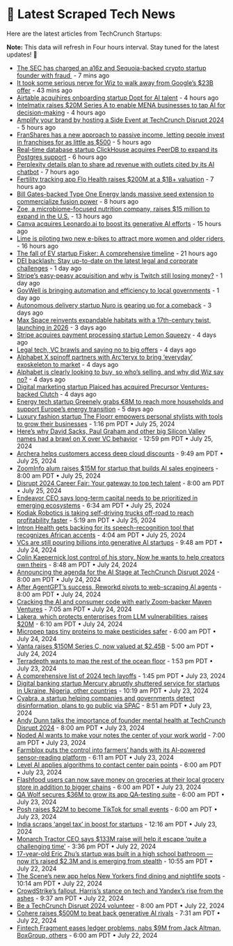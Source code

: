
# 📰 Latest Scraped Tech News

Here are the latest articles from TechCrunch Startups:

**Note:** This data will refresh in Four hours interval. Stay tuned for the latest updates! 🔄
- [The SEC has charged an a16z and Sequoia-backed crypto startup founder with fraud ](https://techcrunch.com/2024/07/30/sec-charged-crypto-founder-bitclout-startup-backed-by-a16z-sequoia/) - 7 mins ago
- [It took some serious nerve for Wiz to walk away from Google’s $23B offer](https://techcrunch.com/2024/07/30/it-took-some-serious-nerve-for-wiz-to-walk-away-from-googles-23b-offer/) - 43 mins ago
- [Airtable acquihires onboarding startup Dopt for AI talent](https://techcrunch.com/2024/07/30/no-code-platform-airtable-acquires-onboarding-startup-dopt-to-bring-on-more-ai-talent/) - 4 hours ago
- [Intelmatix raises $20M Series A to enable MENA businesses to tap AI for decision-making](https://techcrunch.com/2024/07/30/intelmatix-raises-20m-series-a-to-enable-mena-businesses-to-tap-ai-for-decision-making/) - 4 hours ago
- [Amplify your brand by hosting a Side Event at TechCrunch Disrupt 2024](https://techcrunch.com/2024/07/30/amplify-your-brand-by-hosting-side-events-at-techcrunch-disrupt-2024/) - 5 hours ago
- [FranShares has a new approach to passive income, letting people invest in franchises for as little as $500](https://techcrunch.com/2024/07/30/franshares-has-a-new-approach-to-passive-income-letting-people-invest-in-franchises-for-as-little-as-500/) - 5 hours ago
- [Real-time database startup ClickHouse acquires PeerDB to expand its Postgres support](https://techcrunch.com/2024/07/30/real-time-database-startup-clickhouse-acquires-peerdb-to-expand-its-postgres-support/) - 6 hours ago
- [Perplexity details plan to share ad revenue with outlets cited by its AI chatbot](https://techcrunch.com/2024/07/30/perplexitys-plan-to-share-ad-revenue-with-outlets-cited-by-its-ai-chatbot/) - 7 hours ago
- [Fertility tracking app Flo Health raises $200M at a $1B+ valuation](https://techcrunch.com/2024/07/30/fertility-tracking-app-flo-health-raises-200m-at-a-1b-valuation/) - 7 hours ago
- [Bill Gates-backed Type One Energy lands massive seed extension to commercialize fusion power](https://techcrunch.com/2024/07/30/bill-gates-backed-type-one-energy-lands-massive-seed-extension-to-commercialize-fusion-power/) - 8 hours ago
- [Zoe, a microbiome-focused nutrition company, raises $15 million to expand in the U.S.](https://techcrunch.com/2024/07/30/nutrition-microbiome-zoe/) - 13 hours ago
- [Canva acquires Leonardo.ai to boost its generative AI efforts](https://techcrunch.com/2024/07/29/canva-acquires-leonardo-ai-to-boost-its-generative-ai-efforts/) - 15 hours ago
- [Lime is piloting two new e-bikes to attract more women and older riders ](https://techcrunch.com/2024/07/29/lime-is-piloting-two-new-e-bikes-to-attract-more-women-and-older-riders/) - 16 hours ago
- [The fall of EV startup Fisker: A comprehensive timeline](https://techcrunch.com/2024/07/29/the-fall-of-ev-startup-fisker-a-comprehensive-timeline/) - 21 hours ago
- [DEI backlash: Stay up-to-date on the latest legal and corporate challenges](https://techcrunch.com/2024/07/29/dei-backlash-stay-up-to-date-on-the-latest-legal-and-corporate-challenges/) - 1 day ago
- [Stripe’s easy-peasy acquisition and why is Twitch still losing money?](https://techcrunch.com/podcast/stripes-easy-peasy-acquisition-and-why-is-twitch-still-losing-money/) - 1 day ago
- [GovWell is bringing automation and efficiency to local governments](https://techcrunch.com/2024/07/29/govwell-is-bringing-automation-and-efficiency-to-local-governments/) - 1 day ago
- [Autonomous delivery startup Nuro is gearing up for a comeback](https://techcrunch.com/2024/07/27/autonomous-delivery-startup-nuro-is-gearing-up-for-a-comeback/) - 3 days ago
- [Max Space reinvents expandable habitats with a 17th-century twist, launching in 2026](https://techcrunch.com/2024/07/27/max-space-reinvents-expandable-habitats-with-a-17th-century-twist-launching-in-2026/) - 3 days ago
- [Stripe acquires payment processing startup Lemon Squeezy](https://techcrunch.com/2024/07/26/stripe-acquires-payment-processing-startup-lemon-squeezy/) - 4 days ago
- [Legal tech, VC brawls and saying no to big offers](https://techcrunch.com/2024/07/26/legal-tech-vc-brawls-and-saying-no-to-big-offers/) - 4 days ago
- [Alphabet X spinoff partners with Arc’teryx to bring ‘everyday’ exoskeleton to market](https://techcrunch.com/2024/07/26/alphabet-x-spinoff-skip-partners-with-arcteryx-to-bring-everyday-exoskeleton-to-market/) - 4 days ago
- [Alphabet is clearly looking to buy, so who’s selling, and why did Wiz say no?](https://techcrunch.com/podcast/alphabet-is-clearly-looking-to-buy-so-whos-selling-and-why-did-wiz-say-no/) - 4 days ago
- [Digital marketing startup Plaiced has acquired Precursor Ventures-backed Clutch](https://techcrunch.com/2024/07/26/digital-marketing-startup-plaiced-has-acquired-precursor-ventures-backed-clutch/) - 4 days ago
- [Energy tech startup Greenely grabs €8M to reach more households and support Europe’s energy transition](https://techcrunch.com/2024/07/26/energy-tech-startup-greenely-grabs-e8m-to-reach-more-households-and-support-europes-energy-transition/) - 5 days ago
- [Luxury fashion startup The Floorr empowers personal stylists with tools to grow their businesses](https://techcrunch.com/2024/07/25/luxury-fashion-startup-the-floorr-app-personal-stylists/) - 1:16 pm PDT • July 25, 2024
- [Here’s why David Sacks, Paul Graham and other big Silicon Valley names had a brawl on X over VC behavior](https://techcrunch.com/2024/07/25/david-sacks-paul-graham-silicon-valley-names-brawl-on-x-over-vc-behavior/) - 12:59 pm PDT • July 25, 2024
- [Archera helps customers access deep cloud discounts](https://techcrunch.com/2024/07/25/archera-helps-customers-access-deep-cloud-discounts/) - 9:49 am PDT • July 25, 2024
- [ZoomInfo alum raises $15M for startup that builds AI sales engineers](https://techcrunch.com/2024/07/25/zoominfo-alum-raises-15m-for-startup-that-builds-ai-sales-engineers/) - 8:00 am PDT • July 25, 2024
- [Disrupt 2024 Career Fair: Your gateway to top tech talent](https://techcrunch.com/2024/07/25/disrupt-2024-career-fair-your-gateway-to-top-tech-talent/) - 8:00 am PDT • July 25, 2024
- [Endeavor CEO says long-term capital needs to be prioritized in emerging ecosystems](https://techcrunch.com/2024/07/25/endeavor-ceo-says-long-term-capital-needs-to-be-prioritized-in-emerging-ecosystems/) - 6:34 am PDT • July 25, 2024
- [Kodiak Robotics is taking self-driving trucks off-road to reach profitability faster](https://techcrunch.com/2024/07/25/kodiak-robotics-milestone-driverless/) - 5:19 am PDT • July 25, 2024
- [Intron Health gets backing for its speech-recognition tool that recognizes African accents](https://techcrunch.com/2024/07/25/intron-health-raises-1-6m-pre-seed/) - 4:04 am PDT • July 25, 2024
- [VCs are still pouring billions into generative AI startups](https://techcrunch.com/2024/07/24/vcs-are-still-pouring-billions-into-generative-ai-startups/) - 9:48 am PDT • July 24, 2024
- [Colin Kaepernick lost control of his story. Now he wants to help creators own theirs](https://techcrunch.com/2024/07/24/colin-kaepernick-launches-ai-startup-help-creators-storytelling/) - 8:48 am PDT • July 24, 2024
- [Announcing the agenda for the AI Stage at TechCrunch Disrupt 2024](https://techcrunch.com/2024/07/24/announcing-the-agenda-for-the-ai-stage-at-techcrunch-disrupt-2024/) - 8:00 am PDT • July 24, 2024
- [After AgentGPT’s success, Reworkd pivots to web-scraping AI agents](https://techcrunch.com/2024/07/24/reworkd-paul-graham-nat-friedman-daniel-gross-scrape-ai-agents/) - 8:00 am PDT • July 24, 2024
- [Cracking the AI and consumer code with early Zoom-backer Maven Ventures](https://techcrunch.com/podcast/cracking-the-ai-and-consumer-code-with-early-zoom-backer-maven-ventures/) - 7:05 am PDT • July 24, 2024
- [Lakera, which protects enterprises from LLM vulnerabilities, raises $20M](https://techcrunch.com/2024/07/24/lakera-which-protects-enterprises-from-llm-vulnerabilities-raises-20m/) - 6:10 am PDT • July 24, 2024
- [Micropep taps tiny proteins to make pesticides safer](https://techcrunch.com/2024/07/24/micropep-taps-tiny-proteins-to-make-pesticides-safer/) - 6:00 am PDT • July 24, 2024
- [Vanta raises $150M Series C, now valued at $2.45B](https://techcrunch.com/2024/07/24/trust-management-platform-vanta-raises-150m-series-c-now-valued-at-2-45b/) - 5:00 am PDT • July 24, 2024
- [Terradepth wants to map the rest of the ocean floor](https://techcrunch.com/podcast/terradepth-wants-to-map-the-rest-of-the-ocean-floor/) - 1:53 pm PDT • July 23, 2024
- [A comprehensive list of 2024 tech layoffs](https://techcrunch.com/2024/07/23/tech-layoffs-2024-list/) - 1:45 pm PDT • July 23, 2024
- [Digital banking startup Mercury abruptly shuttered service for startups in Ukraine, Nigeria, other countries](https://techcrunch.com/2024/07/23/mercury-bank-fintech-sanctions-ukraine-nigeria/) - 10:19 am PDT • July 23, 2024
- [Cyabra, a startup helping companies and governments detect disinformation, plans to go public via SPAC](https://techcrunch.com/2024/07/23/cyabra-a-startup-helping-companies-and-governments-detect-disinformation-plans-to-go-public-via-spac/) - 8:51 am PDT • July 23, 2024
- [Andy Dunn talks the importance of founder mental health at TechCrunch Disrupt 2024](https://techcrunch.com/2024/07/23/andy-dunn-talks-the-importance-of-founder-mental-health-at-techcrunch-disrupt-2024/) - 8:00 am PDT • July 23, 2024
- [Noded AI wants to make your notes the center of your work world](https://techcrunch.com/2024/07/23/noded-ai-wants-to-make-your-notes-the-center-of-your-work-world/) - 7:00 am PDT • July 23, 2024
- [Farmblox puts the control into farmers’ hands with its AI-powered sensor-reading platform](https://techcrunch.com/2024/07/23/farmblox-puts-the-control-into-farmers-hands-with-its-ai-powered-sensor-reading-platform/) - 6:11 am PDT • July 23, 2024
- [Level AI applies algorithms to contact center pain points](https://techcrunch.com/2024/07/23/level-ai-applies-algorithms-to-contact-center-pain-points/) - 6:00 am PDT • July 23, 2024
- [Flashfood users can now save money on groceries at their local grocery store in addition to bigger chains](https://techcrunch.com/2024/07/23/flashfood-grocery-app-expands-to-more-stores-independent-grocers/) - 6:00 am PDT • July 23, 2024
- [QA Wolf secures $36M to grow its app QA-testing suite](https://techcrunch.com/2024/07/23/qa-wolf-secures-36m-to-grow-its-app-qa-testing-suite/) - 6:00 am PDT • July 23, 2024
- [Posh raises $22M to become TikTok for small events](https://techcrunch.com/2024/07/23/event-startup-posh-raises-22m-in-to-focus-on-personalisation-and-event-diversification/) - 6:00 am PDT • July 23, 2024
- [India scraps ‘angel tax’ in boost for startups](https://techcrunch.com/2024/07/23/india-scraps-angel-tax-in-boost-to-startups/) - 12:16 am PDT • July 23, 2024
- [Monarch Tractor CEO says $133M raise will help it escape ‘quite a challenging time’](https://techcrunch.com/2024/07/22/monarch-tractor-ceo-says-133m-raise-will-help-it-escape-quite-a-challenging-time/) - 3:36 pm PDT • July 22, 2024
- [17-year-old Eric Zhu’s startup was built in a high school bathroom — now it’s raised $2.3M and is emerging from stealth](https://techcrunch.com/2024/07/22/17-year-old-eric-zhus-startup-was-built-in-a-high-school-bathroom-now-its-raised-2-3-million-and-is-emerging-from-stealth/) - 10:55 am PDT • July 22, 2024
- [The Scene’s new app helps New Yorkers find dining and nightlife spots](https://techcrunch.com/2024/07/22/the-scene-app-matches-new-yorkers-with-restaurants-bars-clubs/) - 10:14 am PDT • July 22, 2024
- [CrowdStrike’s fallout, Harris’s stance on tech and Yandex’s rise from the ashes](https://techcrunch.com/podcast/crowdstrikes-fallout-harriss-stance-on-tech-and-yandexs-rise-from-the-ashes/) - 9:37 am PDT • July 22, 2024
- [Be a TechCrunch Disrupt 2024 volunteer](https://techcrunch.com/2024/07/22/be-a-techcrunch-disrupt-2024-volunteer/) - 8:00 am PDT • July 22, 2024
- [Cohere raises $500M to beat back generative AI rivals](https://techcrunch.com/2024/07/22/cohere-raises-500m-to-beat-back-generative-ai-rivals/) - 7:31 am PDT • July 22, 2024
- [Fintech Fragment eases ledger problems, nabs $9M from Jack Altman, BoxGroup, others](https://techcrunch.com/2024/07/22/digital-ledger-fragment-9m-banks-balance-sheets/) - 6:00 am PDT • July 22, 2024